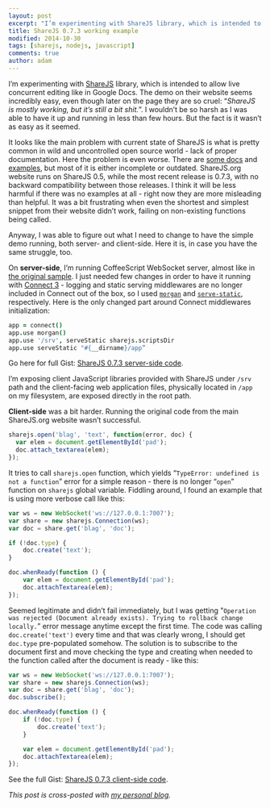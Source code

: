 ```yaml
---
layout: post
excerpt: "I’m experimenting with ShareJS library, which is intended to allow live concurrent editing like in Google Docs. The demo on their website seems incredibly easy, even though later on the page they are so cruel: “ShareJS is mostly working, but it’s still a bit shit.”. I wouldn’t be so harsh as I was able to have it up and running in less than few hours. But the fact is it wasn’t as easy as it seemed."
title: ShareJS 0.7.3 working example
modified: 2014-10-30
tags: [sharejs, nodejs, javascript]
comments: true
author: adam
---
```


I’m experimenting with [ShareJS](http://sharejs.org/) library, which is intended to allow live concurrent editing like in Google Docs. The demo on their website seems incredibly easy, even though later on the page they are so cruel: “*ShareJS is mostly working, but it’s still a bit shit.*”. I wouldn’t be so harsh as I was able to have it up and running in less than few hours. But the fact is it wasn’t as easy as it seemed.

It looks like the main problem with current state of ShareJS is what is pretty common in wild and uncontrolled open source world - lack of proper documentation. Here the problem is even worse. There are [some docs](https://github.com/share/ShareJS/wiki) and [examples](http://sharejs.org/demos.html), but most of it is either incomplete or outdated. ShareJS.org website runs on ShareJS 0.5, while the most recent release is 0.7.3, with no backward compatibility between those releases. I think it will be less harmful if there was no examples at all - right now they are more misleading than helpful. It was a bit frustrating when even the shortest and simplest snippet from their website didn’t work, failing on non-existing functions being called.

Anyway, I was able to figure out what I need to change to have the simple demo running, both server- and client-side. Here it is, in case you have the same struggle, too.

On **server-side**, I’m running CoffeeScript WebSocket server, almost like in [the original sample](https://github.com/share/ShareJS/blob/master/examples/ws.coffee). I just needed few changes in order to have it running with [Connect 3](https://github.com/senchalabs/connect#readme) - logging and static serving middlewares are no longer included in Connect out of the box, so I used [`morgan`](https://github.com/expressjs/morgan) and [`serve-static`](https://github.com/expressjs/serve-static), respectively. Here is the only changed part around Connect middlewares initialization:

```CoffeeScript
app = connect()
app.use morgan()
app.use '/srv', serveStatic sharejs.scriptsDir
app.use serveStatic "#{__dirname}/app”
```

Go here for full Gist: [ShareJS 0.7.3 server-side code](https://gist.github.com/NOtherDev/f288b939d19499060e1b).

I’m exposing client JavaScript libraries provided with ShareJS under `/srv` path and the client-facing web application files, physically located in `/app` on my filesystem, are exposed directly in the root path.

**Client-side** was a bit harder. Running the original code from the main ShareJS.org website wasn’t successful.

```JavaScript
sharejs.open('blag', 'text', function(error, doc) {
  var elem = document.getElementById('pad');
  doc.attach_textarea(elem);
});
```

It tries to call `sharejs.open` function, which yields “`TypeError: undefined is not a function`” error for a simple reason - there is no longer “`open`” function on `sharejs` global variable. Fiddling around, I found an example that is using more verbose call like this:

```JavaScript
var ws = new WebSocket('ws://127.0.0.1:7007');
var share = new sharejs.Connection(ws);
var doc = share.get('blag', 'doc');

if (!doc.type) {
    doc.create('text');
}

doc.whenReady(function () {
    var elem = document.getElementById('pad');
    doc.attachTextarea(elem);
});
```

Seemed legitimate and didn’t fail immediately, but I was getting "`Operation was rejected (Document already exists). Trying to rollback change locally.`” error message anytime except the first time. The code was calling `doc.create('text')` every time and that was clearly wrong, I should get `doc.type` pre-populated somehow. The solution is to subscribe to the document first and move checking the type and creating when needed to the function called after the document is ready - like this:

```JavaScript
var ws = new WebSocket('ws://127.0.0.1:7007');
var share = new sharejs.Connection(ws);
var doc = share.get('blag', 'doc');
doc.subscribe();

doc.whenReady(function () {
    if (!doc.type) {
        doc.create('text');
    }

    var elem = document.getElementById('pad');
    doc.attachTextarea(elem);
});
```

See the full Gist: [ShareJS 0.7.3 client-side code](https://gist.github.com/NOtherDev/2ea2bb111c00282e7617).

*This post is cross-posted with [my personal blog](http://notherdev.blogspot.com/2014/10/sharejs-073-working-example.html).*
